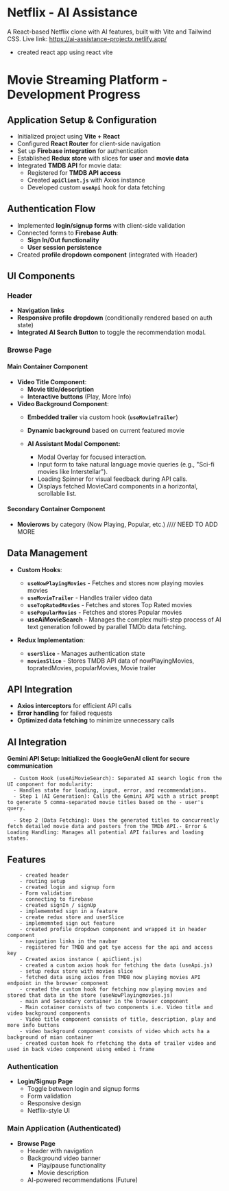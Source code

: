 # Netflix - AI Assistance
A React-based Netflix clone with AI features, built with Vite and Tailwind CSS.
Live link: https://ai-assistance-projectx.netlify.app/


- created  react app using react vite

# **Movie Streaming Platform - Development Progress**  

## **Application Setup & Configuration**  
- Initialized project using **Vite + React**  
- Configured **React Router** for client-side navigation  
- Set up **Firebase integration** for authentication    
- Established **Redux store** with slices for **user** and **movie data**  
- Integrated **TMDB API** for movie data:  
  - Registered for **TMDB API access**  
  - Created **`apiClient.js`** with Axios instance  
  - Developed custom **`useApi`** hook for data fetching  

## **Authentication Flow**  
- Implemented **login/signup forms** with client-side validation  
- Connected forms to **Firebase Auth**:  
  - **Sign In/Out functionality**  
  - **User session persistence**  
- Created **profile dropdown component** (integrated with Header)  

## **UI Components**  
### **Header**  
  - **Navigation links**  
  - **Responsive profile dropdown** (conditionally rendered based on auth state)  
  - **Integrated AI Search Button** to toggle the recommendation modal.

### **Browse Page**  
#### **Main Container Component**  
- **Video Title Component**:  
  - **Movie title/description**  
  - **Interactive buttons** (Play, More Info)  
- **Video Background Component**:  
  - **Embedded trailer** via custom hook (**`useMovieTrailer`**)  
  - **Dynamic background** based on current featured movie 

  - **AI Assistant Modal Component:**
      - Modal Overlay for focused interaction.
      - Input form to take natural language movie queries (e.g., "Sci-fi movies like Interstellar").
      - Loading Spinner for visual feedback during API calls.
      - Displays fetched MovieCard components in a horizontal, scrollable list.
   

#### **Secondary Container Component**  
- **Movierows** by category (Now Playing, Popular, etc.)  //// NEED TO ADD MORE

## **Data Management**  
- **Custom Hooks**:  
  - **`useNowPlayingMovies`** - Fetches and stores now playing movies movies  
  - **`useMovieTrailer`** - Handles trailer video data  
  - **`useTopRatedMovies`** - Fetches and stores Top Rated movies  
  - **`usePopularMovies`** - Fetches and stores Popular movies  
  - **useAiMovieSearch** - Manages the complex multi-step process of AI text generation followed by parallel TMDb data fetching.

- **Redux Implementation**:  
  - **`userSlice`** - Manages authentication state  
  - **`moviesSlice`** - Stores TMDB API data  of nowPlayingMovies, topratedMovies, popularMovies, Movie trailer

## **API Integration**  
- **Axios interceptors** for efficient API calls  
- **Error handling** for failed requests  
- **Optimized data fetching** to minimize unnecessary calls  


## **AI Integration** 
**Gemini API Setup: Initialized the GoogleGenAI client for secure communication**

      - Custom Hook (useAiMovieSearch): Separated AI search logic from the UI component for modularity:
      - Handles state for loading, input, error, and recommendations.
      - Step 1 (AI Generation): Calls the Gemini API with a strict prompt to generate 5 comma-separated movie titles based on the - user's query.

      - Step 2 (Data Fetching): Uses the generated titles to concurrently fetch detailed movie data and posters from the TMDb API.- Error & Loading Handling: Manages all potential API failures and loading states.


##  Features
        - created header
        - routing setup
        - created login and signup form
        - Form validation
        - connecting to firebase
        - created signIn / signUp
        - implememnted sign in a feature 
        - create redux store and userSlice
        - implememnted sign out feature 
        - created profile dropdown component and wrapped it in header component
        - navigation links in the navbar
        - registered for TMDB and got tye access for the api and access key 
        - Created axios instance ( apiClient.js)
        - created a custom axios hook for fetching the data (useApi.js)
        - setup redux store with movies slice 
        - fetched data using axios from TMDB now playing movies API endpoint in the browser component
        - created the custom hook for fetching now playing movies and stored that data in the store (useNowPlayingmovies.js)
        - main and Secondary container in the browser component
        - Main cotainer consists of two components i.e. Video title and video background components
        - Video title component consists of title, description, play and more info buttons
        - video background component consists of video which acts ha a background of mian container
        - created custom hook fo rfetching the data of trailer video and used in back video component uisng embed i frame
        



### Authentication
- **Login/Signup Page**
  - Toggle between login and signup forms
  - Form validation
  - Responsive design
  - Netflix-style UI

### Main Application (Authenticated)
- **Browse Page**
  - Header with navigation
  - Background video banner
    - Play/pause functionality
    - Movie description
  - AI-powered recommendations (Future)


